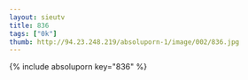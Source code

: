 ```yaml
--- 
layout: sieutv
title: 836
tags: ["0k"]
thumb: http://94.23.248.219/absoluporn-1/image/002/836.jpg
---
```

{% include absoluporn key="836" %} 
